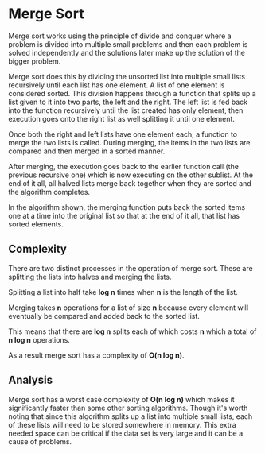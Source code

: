 # Merge Sort
Merge sort works using the principle of divide and conquer where a problem is
divided into multiple small problems and then each problem is solved independently
and the solutions later make up the solution of the bigger problem.

Merge sort does this by dividing the unsorted list into multiple small lists recursively until each list has
one element. A list of one element is considered sorted. This division happens through
a function that splits up a list given to it into two parts, the left and the right.
The left list is fed back into the function recursively until the list created has only element,
then execution goes onto the right list as well splitting it until one element.

Once both the right and left lists have one element each, a function to merge the two
lists is called. During merging, the items in the two lists are compared and then
merged in a sorted manner.

After merging, the execution goes back to the earlier function call (the previous recursive one) which is now
executing on the other sublist. At the end of it all, all halved lists merge back together
when they are sorted and the algorithm completes.

In the algorithm shown, the merging function puts back the sorted items one at a time
into the original list so that at the end of it all, that list has sorted elements.

## Complexity
There are two distinct processes in the operation of merge sort. These are splitting
the lists into halves and merging the lists.

Splitting a list into half take **log n** times when **n** is the length of the list.

Merging takes **n** operations for a list of size **n** because every element will eventually
be compared and added back to the sorted list.

This means that there are **log n** splits each of which costs **n** which a total of **n log n**
operations.

As a result merge sort has a complexity of **O(n log n)**.

## Analysis
Merge sort has a worst case complexity of **O(n log n)** which makes it significantly faster than some other sorting
algorithms. Though it's worth noting that since this algorithm splits up a list into multiple
small lists, each of these lists will need to be stored somewhere in memory. This extra needed space
can be critical if the data set is very large and it can be a cause of problems.
